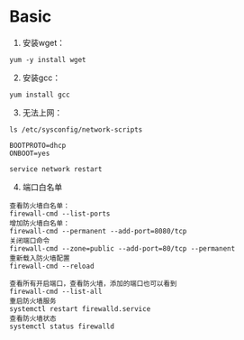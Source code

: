 # Basic

1. 安装wget：
```
yum -y install wget
```

2. 安装gcc：
```
yum install gcc
```

3. 无法上网：
```
ls /etc/sysconfig/network-scripts

BOOTPROTO=dhcp
ONBOOT=yes

service network restart
```
4. 端口白名单

```
查看防火墙白名单：
firewall-cmd --list-ports
增加防火墙白名单：
firewall-cmd --permanent --add-port=8080/tcp
关闭端口命令
firewall-cmd --zone=public --add-port=80/tcp --permanent 
重新载入防火墙配置
firewall-cmd --reload

查看所有开启端口，查看防火墙，添加的端口也可以看到
firewall-cmd --list-all 
重启防火墙服务
systemctl restart firewalld.service
查看防火墙状态
systemctl status firewalld 
```



